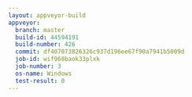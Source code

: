 ```yaml
---
layout: appveyor-build
appveyor:
  branch: master
  build-id: 44594191
  build-number: 426
  commit: df407073826326c937d196ee67f90a7941b5009d
  job-id: wif968baok33plxk
  job-number: 3
  os-name: Windows
  test-result: 0
---
```

